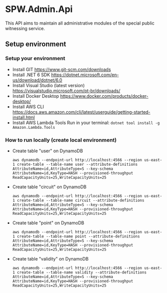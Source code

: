 # SPW.Admin.Api

This API aims to maintain all administrative modules of the special public witnessing service.

## Setup environment

### Setup your environment

- Install GIT
  https://www.git-scm.com/downloads
- Install .NET 6 SDK
  https://dotnet.microsoft.com/en-us/download/dotnet/6.0
- Install Visual Studio (latest version)
  https://visualstudio.microsoft.com/pt-br/downloads/
- Install Docker Desktop
  https://www.docker.com/products/docker-desktop/
- Install AWS CLI
  https://docs.aws.amazon.com/cli/latest/userguide/getting-started-install.html
- Install AWS Lambda Tools
  Run in your terminal: `dotnet tool install -g Amazon.Lambda.Tools`

### How to run locally (create local environment)

- Create table "user" on DynamoDB

  `aws dynamodb --endpoint-url http://localhost:4566 --region us-east-1 create-table --table-name user --attribute-definitions AttributeName=id,AttributeType=S --key-schema AttributeName=id,KeyType=HASH --provisioned-throughput ReadCapacityUnits=25,WriteCapacityUnits=25`

- Create table "circuit" on DynamoDB

  `aws dynamodb --endpoint-url http://localhost:4566 --region us-east-1 create-table --table-name circuit --attribute-definitions AttributeName=id,AttributeType=S --key-schema AttributeName=id,KeyType=HASH --provisioned-throughput ReadCapacityUnits=25,WriteCapacityUnits=25`

- Create table "point" on DynamoDB

  `aws dynamodb --endpoint-url http://localhost:4566 --region us-east-1 create-table --table-name point --attribute-definitions AttributeName=id,AttributeType=S --key-schema AttributeName=id,KeyType=HASH --provisioned-throughput ReadCapacityUnits=25,WriteCapacityUnits=25`

- Create table "validity" on DynamoDB

  `aws dynamodb --endpoint-url http://localhost:4566 --region us-east-1 create-table --table-name validity --attribute-definitions AttributeName=id,AttributeType=S --key-schema AttributeName=id,KeyType=HASH --provisioned-throughput ReadCapacityUnits=25,WriteCapacityUnits=25`